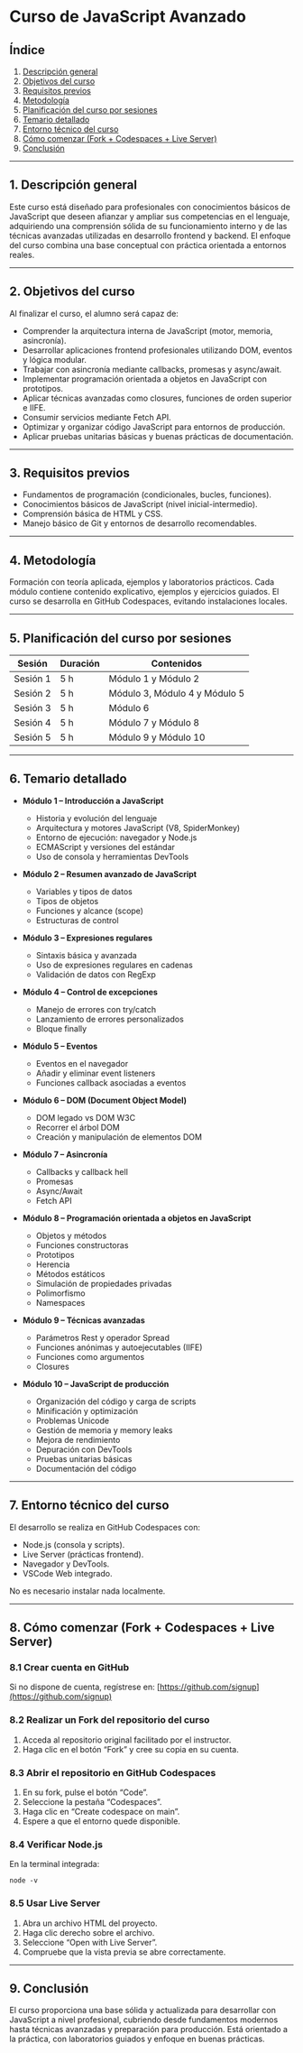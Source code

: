 # Curso de JavaScript Avanzado

## Índice

1. [Descripción general](#1-descripción-general)
2. [Objetivos del curso](#2-objetivos-del-curso)
3. [Requisitos previos](#3-requisitos-previos)
4. [Metodología](#4-metodología)
5. [Planificación del curso por sesiones](#5-planificación-del-curso-por-sesiones)
6. [Temario detallado](#6-temario-detallado)
7. [Entorno técnico del curso](#7-entorno-técnico-del-curso)
8. [Cómo comenzar (Fork + Codespaces + Live Server)](#8-cómo-comenzar-fork--codespaces--live-server)
9. [Conclusión](#9-conclusión)

---

## 1. Descripción general

Este curso está diseñado para profesionales con conocimientos básicos de JavaScript que deseen afianzar y ampliar sus competencias en el lenguaje, adquiriendo una comprensión sólida de su funcionamiento interno y de las técnicas avanzadas utilizadas en desarrollo frontend y backend. El enfoque del curso combina una base conceptual con práctica orientada a entornos reales.

---

## 2. Objetivos del curso

Al finalizar el curso, el alumno será capaz de:

* Comprender la arquitectura interna de JavaScript (motor, memoria, asincronía).
* Desarrollar aplicaciones frontend profesionales utilizando DOM, eventos y lógica modular.
* Trabajar con asincronía mediante callbacks, promesas y async/await.
* Implementar programación orientada a objetos en JavaScript con prototipos.
* Aplicar técnicas avanzadas como closures, funciones de orden superior e IIFE.
* Consumir servicios mediante Fetch API.
* Optimizar y organizar código JavaScript para entornos de producción.
* Aplicar pruebas unitarias básicas y buenas prácticas de documentación.

---

## 3. Requisitos previos

* Fundamentos de programación (condicionales, bucles, funciones).
* Conocimientos básicos de JavaScript (nivel inicial-intermedio).
* Comprensión básica de HTML y CSS.
* Manejo básico de Git y entornos de desarrollo recomendables.

---

## 4. Metodología

Formación con teoría aplicada, ejemplos y laboratorios prácticos. Cada módulo contiene contenido explicativo, ejemplos y ejercicios guiados. El curso se desarrolla en GitHub Codespaces, evitando instalaciones locales.

---

## 5. Planificación del curso por sesiones

| Sesión   | Duración | Contenidos                    |
| -------- | -------- | ----------------------------- |
| Sesión 1 | 5 h      | Módulo 1 y Módulo 2           |
| Sesión 2 | 5 h      | Módulo 3, Módulo 4 y Módulo 5 |
| Sesión 3 | 5 h      | Módulo 6                      |
| Sesión 4 | 5 h      | Módulo 7 y Módulo 8           |
| Sesión 5 | 5 h      | Módulo 9 y Módulo 10          |

---

## 6. Temario detallado

* **Módulo 1 – Introducción a JavaScript**

  * Historia y evolución del lenguaje
  * Arquitectura y motores JavaScript (V8, SpiderMonkey)
  * Entorno de ejecución: navegador y Node.js
  * ECMAScript y versiones del estándar
  * Uso de consola y herramientas DevTools

* **Módulo 2 – Resumen avanzado de JavaScript**

  * Variables y tipos de datos
  * Tipos de objetos
  * Funciones y alcance (scope)
  * Estructuras de control

* **Módulo 3 – Expresiones regulares**

  * Sintaxis básica y avanzada
  * Uso de expresiones regulares en cadenas
  * Validación de datos con RegExp

* **Módulo 4 – Control de excepciones**

  * Manejo de errores con try/catch
  * Lanzamiento de errores personalizados
  * Bloque finally

* **Módulo 5 – Eventos**

  * Eventos en el navegador
  * Añadir y eliminar event listeners
  * Funciones callback asociadas a eventos

* **Módulo 6 – DOM (Document Object Model)**

  * DOM legado vs DOM W3C
  * Recorrer el árbol DOM
  * Creación y manipulación de elementos DOM

* **Módulo 7 – Asincronía**

  * Callbacks y callback hell
  * Promesas
  * Async/Await
  * Fetch API

* **Módulo 8 – Programación orientada a objetos en JavaScript**

  * Objetos y métodos
  * Funciones constructoras
  * Prototipos
  * Herencia
  * Métodos estáticos
  * Simulación de propiedades privadas
  * Polimorfismo
  * Namespaces

* **Módulo 9 – Técnicas avanzadas**

  * Parámetros Rest y operador Spread
  * Funciones anónimas y autoejecutables (IIFE)
  * Funciones como argumentos
  * Closures

* **Módulo 10 – JavaScript de producción**

  * Organización del código y carga de scripts
  * Minificación y optimización
  * Problemas Unicode
  * Gestión de memoria y memory leaks
  * Mejora de rendimiento
  * Depuración con DevTools
  * Pruebas unitarias básicas
  * Documentación del código

---

## 7. Entorno técnico del curso

El desarrollo se realiza en GitHub Codespaces con:

* Node.js (consola y scripts).
* Live Server (prácticas frontend).
* Navegador y DevTools.
* VSCode Web integrado.

No es necesario instalar nada localmente.

---

## 8. Cómo comenzar (Fork + Codespaces + Live Server)

### 8.1 Crear cuenta en GitHub

Si no dispone de cuenta, regístrese en: [https://github.com/signup](https://github.com/signup)

### 8.2 Realizar un Fork del repositorio del curso

1. Acceda al repositorio original facilitado por el instructor.
2. Haga clic en el botón “Fork” y cree su copia en su cuenta.

### 8.3 Abrir el repositorio en GitHub Codespaces

1. En su fork, pulse el botón “Code”.
2. Seleccione la pestaña “Codespaces”.
3. Haga clic en “Create codespace on main”.
4. Espere a que el entorno quede disponible.

### 8.4 Verificar Node.js

En la terminal integrada:

```
node -v
```

### 8.5 Usar Live Server

1. Abra un archivo HTML del proyecto.
2. Haga clic derecho sobre el archivo.
3. Seleccione “Open with Live Server”.
4. Compruebe que la vista previa se abre correctamente.

---

## 9. Conclusión

El curso proporciona una base sólida y actualizada para desarrollar con JavaScript a nivel profesional, cubriendo desde fundamentos modernos hasta técnicas avanzadas y preparación para producción. Está orientado a la práctica, con laboratorios guiados y enfoque en buenas prácticas.
